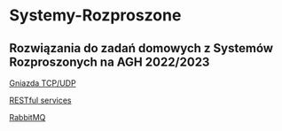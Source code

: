# Systemy-Rozproszone
## Rozwiązania do zadań domowych z Systemów Rozproszonych na AGH 2022/2023

[Gniazda TCP/UDP](lab1)

[RESTful services](lab2/RecipeAPI) 

[RabbitMQ](lab5/SpaceAgency)
